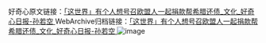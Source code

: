 好奇心原文链接：[「这世界」有个人想号召欧盟人一起捐款帮希腊还债_文化_好奇心日报-孙若空 ](https://www.qdaily.com/articles/11496.html)
WebArchive归档链接：[「这世界」有个人想号召欧盟人一起捐款帮希腊还债_文化_好奇心日报-孙若空 ](http://web.archive.org/web/20190623170649/https://www.qdaily.com/articles/11496.html)
![image](http://ww3.sinaimg.cn/large/007d5XDply1g3wa6zw5a6j30u051ne81)
